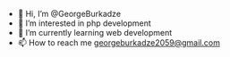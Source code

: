 - 👋 Hi, I’m @GeorgeBurkadze
- 👀 I’m interested in php development
- 🌱 I’m currently learning web development
- 📫 How to reach me georgeburkadze2059@gmail.com

<!---
GeorgeBurkadze/GeorgeBurkadze is a ✨ special ✨ repository because its `README.md` (this file) appears on your GitHub profile.
You can click the Preview link to take a look at your changes.
--->
